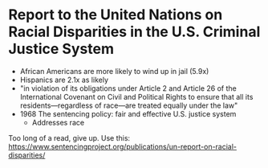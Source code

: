 # Report to the United Nations on Racial Disparities in the U.S. Criminal Justice System
- African Americans are more likely to wind up in jail (5.9x)
- Hispanics are 2.1x as likely
- "in violation of its obligations under Article 2 and Article 26 of the International Covenant on Civil and Political Rights to ensure that all its residents—regardless of race—are treated equally under the law"
- 1968 The sentencing policy: fair and effective U.S. justice system
  - Addresses race

Too long of a read, give up. Use this: https://www.sentencingproject.org/publications/un-report-on-racial-disparities/